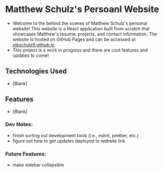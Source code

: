 # Matthew Schulz's Persoanl Website
- Welcome to the behind the scenes of Matthew Schulz's personal website! This website is a React application built from scratch that showcases Matthew's resume, projects, and contact information. The website is hosted on GitHub Pages and can be accessed at [mkschulz9.github.io](https://mkschulz9.github.io).
- This project is a work in progress and there are cool features and updates to come!

## Technologies Used
- [Blank]

## Features
- [Blank]

### Dev Notes:
- finish sorting out development tools (i.e., eslint, prettier, etc.)
- figure out how to get updates deployed to website link

### Future Features:
- make sidebar collapsible